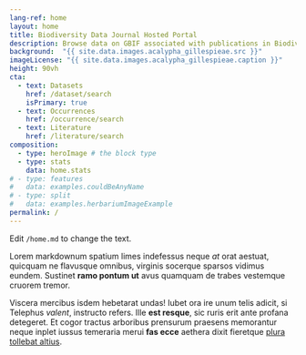```yaml
---
lang-ref: home
layout: home
title: Biodiversity Data Journal Hosted Portal
description: Browse data on GBIF associated with publications in Biodiversity Data Journal
background:  "{{ site.data.images.acalypha_gillespieae.src }}"
imageLicense: "{{ site.data.images.acalypha_gillespieae.caption }}"
height: 90vh
cta:
  - text: Datasets
    href: /dataset/search
    isPrimary: true
  - text: Occurrences
    href: /occurrence/search
  - text: Literature
    href: /literature/search  
composition:
  - type: heroImage # the block type
  - type: stats
    data: home.stats
# - type: features
#   data: examples.couldBeAnyName
# - type: split
#   data: examples.herbariumImageExample
permalink: /
---
```


Edit `/home.md` to change the text.

Lorem markdownum spatium limes indefessus neque *at* orat aestuat, quicquam ne
flavusque omnibus, virginis socerque sparsos vidimus eundem. Sustinet **ramo
pontum ut** avus quamquam de trabes vestemque cruorem tremor.

Viscera mercibus isdem hebetarat undas! Iubet ora ire unum telis adicit, si
Telephus *valent*, instructo refers. Ille **est resque**, sic ruris erit ante
profana detegeret. Et cogor tractus arboribus prensurum praesens memorantur
neque inplet iussus temeraria merui **fas ecce** aethera dixit fieretque [plura
tollebat altius](http://virgineusque.net/est.html).
